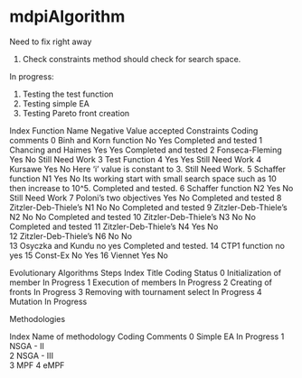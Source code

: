 # mdpiAlgorithm

Need to fix right away
1. Check constraints method should check for search space. 

In progress:
1. Testing the test function
2. Testing simple EA
3. Testing Pareto front creation



Index	Function Name	Negative Value accepted	Constraints	Coding comments
0	Binh and Korn function	No	Yes	Completed and tested
1 	Chancing and Haimes	Yes	Yes	Completed and tested
2 	Fonseca-Fleming 	Yes	No	Still Need Work
3	Test Function 4	Yes	Yes	Still Need Work
4 	Kursawe 	Yes	No	Here ‘i’ value is constant to 3. Still Need Work.
5	Schaffer function N1 	Yes	No	Its working start with small search space such as 10 then increase to 10^5. Completed and tested. 
6	Schaffer function N2	Yes	No	Still Need Work
7	Poloni’s two objectives 	Yes	No	Completed and tested
8	Zitzler-Deb-Thiele’s N1	No	No	Completed and tested 
9	Zitzler-Deb-Thiele’s N2	No	No	Completed and tested 
10	Zitzler-Deb-Thiele’s N3	No 	No	Completed and tested 
11	Zitzler-Deb-Thiele’s N4	Yes	No	
12	Zitzler-Deb-Thiele’s N6	No	No	
13 	Osyczka and Kundu	no	yes	Completed and tested. 
14	CTP1 function	no	yes	
15 	Const-Ex	No 	Yes	
16	Viennet	Yes	No	



Evolutionary Algorithms Steps
Index	Title	Coding Status
0	Initialization of member 	In Progress
1	Execution of members 	In Progress
2	Creating of fronts	In Progress
3 	Removing with tournament select	In Progress
4	Mutation 	In Progress

Methodologies 

Index	Name of methodology	Coding Comments
0	Simple EA	In Progress
1 	NSGA - II	
2	NSGA - III	
3 	MPF	
4 	eMPF	
